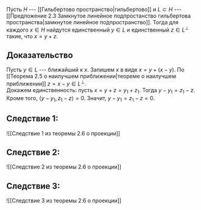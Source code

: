 Пусть $H$ --- [[Гильбертово пространство|гильбертово]] и $L\subset H$ --- [[Предложение 2.3 Замкнутое линейное подпростанство гильбертова пространства|замкнутое линейное подпространство]]. 
Тогда для каждого $x\in H$ найдутся единственный $y\in L$ и единственный $z\in L^\perp$ такие, что $x=y+z$.
## Доказательство
Пусть $y\in L$ --- ближайший к $x$. 
Запишем $x$ в виде $x=y+(x-y)$. По [[Теорема 2.5 о наилучшем приближении|теореме о наилучшем приближении]] $z=x-y\in L^\perp$.  
Докажем единственность: пусть $x=y+z=y_1+z_1$. 
Тогда $y-y_1=z_1-z$. 
Кроме того, $\left\langle y-y_1, z_1-z\right\rangle =0$. Значит, $y-y_1=z_1-z = 0$.
## Следствие 1:
![[Следствие 1 из теоремы 2.6 о проекции]]
## Следствие 2:
![[Следствие 2 из теоремы 2.6 о проекции]]
## Следствие 3:
![[Следствие 3 из теоремы 2.6 о проекции]]